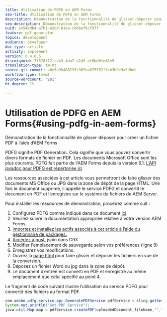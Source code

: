 ```yaml
---
title: Utilisation de PDFG en AEM Forms
seo-title: Utilisation de PDFG en AEM Forms
description: Démonstration de la fonctionnalité de glisser-déposer pour créer un fichier PDF à l’aide d’AEM Forms
seo-description: Démonstration de la fonctionnalité de glisser-déposer pour créer un fichier PDF à l’aide d’AEM Forms
uuid: ee54edb4-a7b1-42ed-81ea-cb6bef6cf97f
feature: pdf-generator
topics: development
audience: developer
doc-type: article
activity: implement
version: 6.4,6.5
discoiquuid: 7f570f12-ce43-4da7-a249-ef6bd0fe48e5
translation-type: tm+mt
source-git-commit: a0e5a99408237c367ea075762ffeb3b9e9a5d8eb
workflow-type: tm+mt
source-wordcount: '281'
ht-degree: 1%

---
```



# Utilisation de PDFG en AEM Forms{#using-pdfg-in-aem-forms}

Démonstration de la fonctionnalité de glisser-déposer pour créer un fichier PDF à l’aide d’AEM Forms

PDFG signifie PDF Generation. Cela signifie que vous pouvez convertir divers formats de fichier en PDF. Les documents Microsoft Office sont les plus courants. PDFG fait partie de l&#39;AEM Forms depuis la version 6.1.
[L’API javadoc pour PDFG est répertoriée ici](https://helpx.adobe.com/experience-manager/6-3/forms/using/aem-document-services-programmatically.html#PDFGeneratorService)

Les ressources associées à cet article vous permettront de faire glisser des documents MS Office ou JPG dans la zone de dépôt de la page HTML. Une fois le document supprimé, il appelle le service PDFG et convertit le document en PDF et l’enregistre sur le système de fichiers de AEM Server.

Pour installer les ressources de démonstration, procédez comme suit :

1. Configurez PDFG comme indiqué dans ce document [ici](https://helpx.adobe.com/experience-manager/6-4/forms/using/install-configure-pdf-generator.html).
1. Veuillez suivre la documentation appropriée relative à votre version AEM Forms.
1. [Importez et installez les actifs associés à cet article à l’aide du gestionnaire de packages.](assets/createpdfgdemov2.zip)
1. [Accédez à post.](http://localhost:4502/apps/AemFormsSamples/components/createPDF/POST.jsp) jspin dans CRX
1. Modifier l&#39;emplacement de sauvegarde selon vos préférences (ligne 9)
1. Enregistrez vos modifications.
1. Ouvrez la [ page html](http://localhost:4502/content/DocumentServices/CreatePDFG.html) pour faire glisser et déposer les fichiers en vue de la conversion.
1. Déposez un fichier Word ou jpg dans la zone de dépôt.
1. Le document d’entrée est converti en PDF et enregistré au même emplacement que celui spécifié au point 4.

Le fragment de code suivant illustre l’utilisation du service PDFG pour convertir des fichiers au format PDF.

```java
com.adobe.pdfg.service.api.GeneratePDFService pdfService = sling.getService(com.adobe.pdfg.service.api.GeneratePDFService.class);
System.out.println("Got PDF Service");
java.util.Map map = pdfService.createPDF(uploadedDocument,fileName,"","Standard","No Security", null, null);
```

